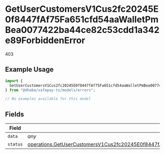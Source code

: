 # GetUserCustomersV1Cus2fc20245E0f8447fAf75Fa651cfd54aaWalletPmBea0077422ba44ce82c53cdd1a342e89ForbiddenError

403

## Example Usage

```typescript
import {
  GetUserCustomersV1Cus2fc20245E0f8447fAf75Fa651cfd54aaWalletPmBea0077422ba44ce82c53cdd1a342e89ForbiddenError,
} from "@dhaba/safepay-ts/models/errors";

// No examples available for this model
```

## Fields

| Field                                                                                                                                                                                                                                                              | Type                                                                                                                                                                                                                                                               | Required                                                                                                                                                                                                                                                           | Description                                                                                                                                                                                                                                                        |
| ------------------------------------------------------------------------------------------------------------------------------------------------------------------------------------------------------------------------------------------------------------------ | ------------------------------------------------------------------------------------------------------------------------------------------------------------------------------------------------------------------------------------------------------------------ | ------------------------------------------------------------------------------------------------------------------------------------------------------------------------------------------------------------------------------------------------------------------ | ------------------------------------------------------------------------------------------------------------------------------------------------------------------------------------------------------------------------------------------------------------------ |
| `data`                                                                                                                                                                                                                                                             | *any*                                                                                                                                                                                                                                                              | :heavy_minus_sign:                                                                                                                                                                                                                                                 | N/A                                                                                                                                                                                                                                                                |
| `status`                                                                                                                                                                                                                                                           | [operations.GetUserCustomersV1Cus2fc20245E0f8447fAf75Fa651cfd54aaWalletPmBea0077422ba44ce82c53cdd1a342e89ForbiddenStatus](../../models/operations/getusercustomersv1cus2fc20245e0f8447faf75fa651cfd54aawalletpmbea0077422ba44ce82c53cdd1a342e89forbiddenstatus.md) | :heavy_minus_sign:                                                                                                                                                                                                                                                 | N/A                                                                                                                                                                                                                                                                |